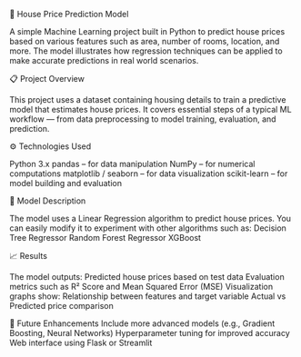 🏡 House Price Prediction Model

A simple Machine Learning project built in Python to predict house prices based on various features such as area, number of rooms, location, and more. The model illustrates how regression techniques can be applied to make accurate predictions in real world scenarios.

📋 Project Overview

This project uses a dataset containing housing details to train a predictive model that estimates house prices.
It covers essential steps of a typical ML workflow — from data preprocessing to model training, evaluation, and prediction.

⚙️ Technologies Used

Python 3.x
pandas – for data manipulation
NumPy – for numerical computations
matplotlib / seaborn – for data visualization
scikit-learn – for model building and evaluation

🧠 Model Description

The model uses a Linear Regression algorithm to predict house prices.
You can easily modify it to experiment with other algorithms such as:
Decision Tree Regressor
Random Forest Regressor
XGBoost

📈 Results

The model outputs:
Predicted house prices based on test data
Evaluation metrics such as R² Score and Mean Squared Error (MSE)
Visualization graphs show:
Relationship between features and target variable
Actual vs Predicted price comparison

🧩 Future Enhancements
Include more advanced models (e.g., Gradient Boosting, Neural Networks)
Hyperparameter tuning for improved accuracy
Web interface using Flask or Streamlit
